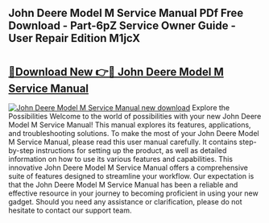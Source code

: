 ## John Deere Model M Service Manual PDf Free Download - Part-6pZ Service Owner Guide - User Repair Edition M1jcX

# <h2><a href="http://bc92288.oget.top/?id=John+Deere+Model+M+Service+Manual">🔗Download New 👉🔴 John Deere Model M Service Manual</a></h2>

[![John Deere Model M Service Manual new download](https://i.imgur.com/5g1atiW.png)](http://bc92288.oget.top/?id=John+Deere+Model+M+Service+Manual)
Explore the Possibilities Welcome to the world of possibilities with your new John Deere Model M Service Manual! This manual explores its features, applications, and troubleshooting solutions. To make the most of your John Deere Model M Service Manual, please read this user manual carefully. It contains step-by-step instructions for setting up the product, as well as detailed information on how to use its various features and capabilities. This innovative John Deere Model M Service Manual offers a comprehensive suite of features designed to streamline your workflow. Our expectation is that the John Deere Model M Service Manual has been a reliable and effective resource in your journey to becoming proficient in using your new gadget. Should you need any assistance or clarification, please do not hesitate to contact our support team.

